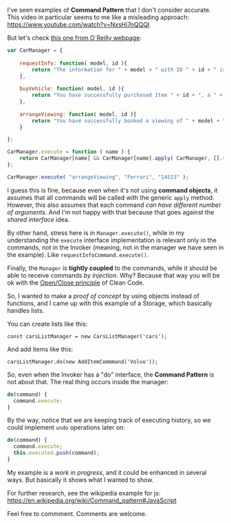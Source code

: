 I've seen examples of **Command Pattern** that I don't consider accurate. This video in particular seems to me like a misleading approach: 
https://www.youtube.com/watch?v=NxsHi7nQQQI

But let's check [this one from O`Reilly webpage](https://www.oreilly.com/library/view/learning-javascript-design/9781449334840/ch09s08.html): 

```js
var CarManager = {
  
    requestInfo: function( model, id ){
        return "The information for " + model + " with ID " + id + " is foobar";
    },
    
    buyVehicle: function( model, id ){
        return "You have successfully purchased Item " + id + ", a " + model;
    },
    
    arrangeViewing: function( model, id ){
        return "You have successfully booked a viewing of " + model + " ( " + id + " ) ";
    }

};

CarManager.execute = function ( name ) {
    return CarManager[name] && CarManager[name].apply( CarManager, [].slice.call(arguments, 1) );
};

CarManager.execute( "arrangeViewing", "Ferrari", "14523" );

```

I guess this is fine, because even when it's not using **command objects**, it assumes that all commands will be called with the generic `apply` method. However, this also assumes that each command _can have different number of arguments_. And I'm not happy with that because that goes against the _shared interface_ idea.

By other hand, stress here is in `Manager.execute()`, while in my understanding the `execute` interface implementation is relevant only in the commands, not in the Invoker (meaning, not in the manager we have seen in the example). Like `requestInfoCommand.execute()`.

Finally, the `Manager` is **tightly coupled** to the commands, while it should be able to receive commands _by injection_. Why? Because that way you will be ok with the [Open/Close principle](https://en.wikipedia.org/wiki/Open%E2%80%93closed_principle) of Clean Code.

So, I wanted to make a _proof of concept_ by using objects instead of functions, and I came up with this example of a Storage, which basically handles lists. 

You can create lists like this:

`const carsListManager = new CarsListManager('cars');`

And add items like this:

`carsListManager.do(new AddItemCommmand('Volvo'));`

So, even when the Invoker has a "do" interface, the **Command Pattern** is not about that. The real thing occurs inside the manager:

```js
do(command) {
  command.execute;
} 
```

By the way, notice that we are keeping track of executing history, so we could implement `undo` operations later on:

```js
do(command) {
  command.execute;
  this.executed.push(command);
} 
```

My example is a _work in progress_, and it could be enhanced in several ways. But basically it shows what I wanted to show. 

For further research, see the wikipedia example for js:
https://en.wikipedia.org/wiki/Command_pattern#JavaScript

Feel free to commment. Comments are welcome.
 
